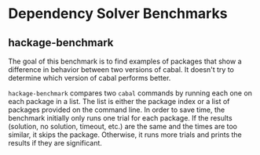 Dependency Solver Benchmarks
============================

hackage-benchmark
-----------------

The goal of this benchmark is to find examples of packages that show a
difference in behavior between two versions of cabal.  It doesn't try
to determine which version of cabal performs better.

`hackage-benchmark` compares two `cabal` commands by running each one
on each package in a list.  The list is either the package index or a
list of packages provided on the command line.  In order to save time,
the benchmark initially only runs one trial for each package.  If the
results (solution, no solution, timeout, etc.) are the same and the
times are too similar, it skips the package.  Otherwise, it runs more
trials and prints the results if they are significant.
